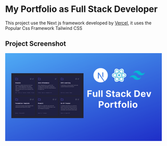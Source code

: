 # My Portfolio as Full Stack Developer

This project use the Next js framework developed by [Vercel](https://vercel.com), it uses the Popular Css Framework Tailwind CSS

## Project Screenshot

![Project Screenshot](portfolio.png)
